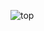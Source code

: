 <img alt  = top langs src = "https://github-readme-stats.vercel.app/api/top-langs/?username=
kenfutamata&layout=compact"/>
